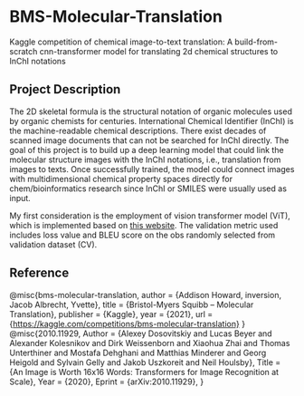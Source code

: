 # BMS-Molecular-Translation
Kaggle competition of chemical image-to-text translation: A build-from-scratch cnn-transformer model for translating 2d chemical structures to InChI notations
## Project Description
The 2D skeletal formula is the structural notation of organic molecules used by organic chemists for centuries. International Chemical Identifier (InChI) is the machine-readable chemical descriptions. There exist decades of scanned image documents that can not be searched for InChI directly. The goal of this project is to build up a deep learning model that could link the molecular structure images with the InChI notations, i.e., translation from images to texts. Once successfully trained, the model could connect images with multidimensional chemical property spaces directly for chem/bioinformatics research since InChI or SMILES were usually used as input.

My first consideration is the employment of vision transformer model (ViT), which is implemented based on [this website](https://nlp.seas.harvard.edu/2018/04/03/attention.html). The validation metric used includes loss value and BLEU score on the obs randomly selected from validation dataset (CV).

## Reference
@misc{bms-molecular-translation,
    author = {Addison Howard, inversion, Jacob Albrecht, Yvette},
    title = {Bristol-Myers Squibb – Molecular Translation},
    publisher = {Kaggle},
    year = {2021},
    url = {https://kaggle.com/competitions/bms-molecular-translation}
}
@misc{2010.11929,
Author = {Alexey Dosovitskiy and Lucas Beyer and Alexander Kolesnikov and Dirk Weissenborn and Xiaohua Zhai and Thomas Unterthiner and Mostafa Dehghani and Matthias Minderer and Georg Heigold and Sylvain Gelly and Jakob Uszkoreit and Neil Houlsby},
Title = {An Image is Worth 16x16 Words: Transformers for Image Recognition at Scale},
Year = {2020},
Eprint = {arXiv:2010.11929},
}
